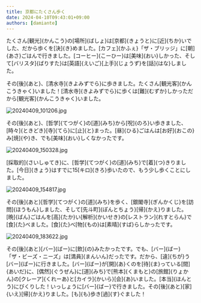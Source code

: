 ```yaml
---
title: 京都にたくさん歩く
date: 2024-04-10T09:43:01+09:00
authors: [damiante]
---
```

たくさん[観光]{かんこう}の[場所]{ばしょ}は[京都]{きょうと}に[近]{ちか}いでした、だから歩くを[決]{き}めました。[カフェ]{かふぇ}「ザ・ブリッジ」に[朝]{あさ}ごはんで行きました。[コーヒー]{こーひー}は[美味]{おい}しかった、そして[バリスタ]{ばりすた}は[英語]{えいご}[上手]{じょうず}を[話]{はな}しました。

その[後]{あと}、[清水寺]{きよみずでら}に歩きました。たくさん[観光客]{かんこうきゃく}いました！[清水寺]{きよみずでら}に歩くは[難]{むずか}しかっただから[観光客]{かんこうきゃく}いました。

![20240409_101206.jpg](https://github.com/devhou-se/www-jp/assets/12438044/16429419-020d-485a-bb9a-10ead73fe615)

その[後]{あと}、[哲学]{てつがく}の[道]{みち}から[呪]{のろ}い歩きました、[時々]{ときどき}[寺]{てら}に[止]{と}まった。[昼]{ひる}ごはんは[お好]{おこの}み[焼]{や}き、でも[美味]{おい}しくなかったです。

![20240409_150328.jpg](https://github.com/devhou-se/www-jp/assets/12438044/df02f938-21b2-433e-8a71-859c5930be33)

[採取的]{さいしゅてき}に、[哲学]{てつがく}の[道]{みち}で[着]{つ}きりました。[今日]{きょう}はすでに15[キロ]{きろ}歩いたので、もう少し歩くことにしました。

![20240409_154817.jpg](https://github.com/devhou-se/www-jp/assets/12438044/462d6c59-1888-4180-a223-4cdc08554c17)

その[後]{あと}[哲学]{てつがく}の[道]{みち}を歩く、[銀閣寺]{ぎんかくじ}を[訪問]{ほうもん}しました、そして[先斗町]{ぽんとちょう}[帰]{かえ}りました。[晩]{ばん}ごはんを[高]{たか}い[解析]{かいせき}の[レストラン]{れすとらん}で[食]{た}べました。[食]{た}べ[物]{もの}は[素晴]{すば}らしかったです。

![20240409_183622.jpg](https://github.com/devhou-se/www-jp/assets/12438044/71edd9cd-00b9-4f5b-af01-1237b57e136d)

その[後]{あと}[バー]{ばー}に[飲]{の}みたかったです。でも、[バー]{ばー}「ザ・ビーズ・ニーズ」は[満員]{まんいん}だったです。だから、[違]{ちが}う[バー]{ばー}に行きました。[バー]{ばー}が[開]{あ}くのを[待]{ま}っている[間]{あいだ}に、[偶然]{ぐうぜん}に[道]{みち}で[熊本]{くまもと}の[旅館]{りょかん}の[クレーア]{くれーあ}と[カイラ]{かいら}[会]{あ}いました。[本当]{ほんとう}にびくりした！いっしょうに[バー]{ばー}で行きました。その[後]{あと}[家]{いえ}[帰]{かえ}りました。[も]{も}歩き[過]{す}ぐました！